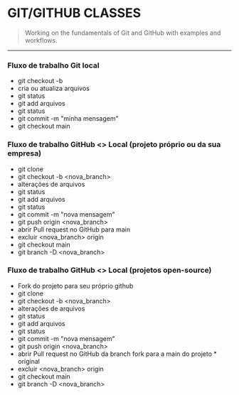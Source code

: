 # GIT/GITHUB CLASSES


> Working on the fundamentals of Git and GitHub with examples and workflows.

---

### Fluxo de trabalho Git local
* git checkout -b
* cria ou atualiza arquivos
* git status
* git add arquivos
* git status
* git commit -m "minha mensagem"
* git checkout main

### Fluxo de trabalho GitHub <> Local (projeto próprio ou da sua empresa)
* git clone
* git checkout -b <nova_branch>
* alterações de arquivos
* git status
* git add arquivos
* git status
* git commit -m "nova mensagem"
* git push origin <nova_branch>
* abrir Pull request no GitHub para main
* excluir <nova_branch> origin
* git checkout main
* git branch -D <nova_branch>

### Fluxo de trabalho GitHub <> Local (projetos open-source)
* Fork do projeto para seu próprio github
* git clone
* git checkout -b <nova_branch>
* alterações de arquivos
* git status
* git add arquivos
* git status
* git commit -m "nova mensagem"
* git push origin <nova_branch>
* abrir Pull request no GitHub da branch fork para a main do projeto * original
* excluir <nova_branch> origin
* git checkout main
* git branch -D <nova_branch>